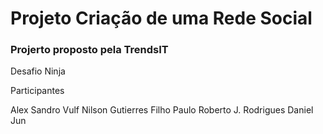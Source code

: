 # Projeto Criação de uma Rede Social
### Projerto proposto pela TrendsIT

Desafio Ninja

Participantes

Alex Sandro Vulf
Nilson Gutierres Filho
Paulo Roberto J. Rodrigues
Daniel Jun